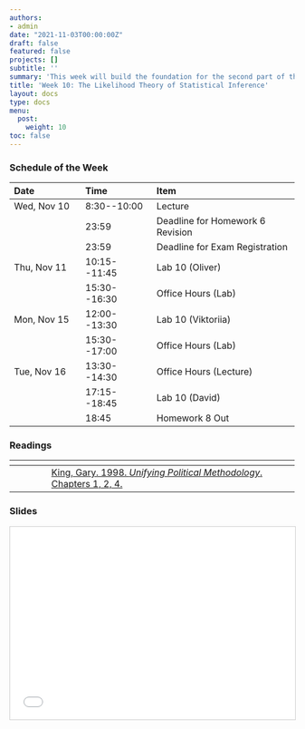 ```yaml
---
authors:
- admin
date: "2021-11-03T00:00:00Z"
draft: false
featured: false
projects: []
subtitle: ''
summary: 'This week will build the foundation for the second part of the course, and you will get acquainted with a different way to inference and estimation.'
title: 'Week 10: The Likelihood Theory of Statistical Inference'
layout: docs
type: docs
menu:
  post:
    weight: 10
toc: false
---
```



### Schedule of the Week 


| <div style="width:110px;text-align:left">Date</div> | <div style="width:110px;text-align:left">Time</div> | <div style="width:240px;text-align:left">Item</div> | <div style="width:110px;text-align:left">Room</div> |<div style="width:110px;text-align:center">Material</div> |
|:------------|:-------------|:-------------------|:------------|:----:|
| Wed, Nov 10 | 8:30--10:00  | Lecture            | A5, 6 B144  | [<i class="far fa-file-pdf fa-lg"></i>](QM_lecture10_handout.pdf) |
|             | 23:59        | Deadline for Homework 6 Revision |  | [<i class="fab fa-github fa-lg"></i>](https://github.com/uni-mannheim-qm-2021?q=hw06)  |
|             | 23:59        | Deadline for Exam Registration   |  | [<i class="fas fa-exclamation-triangle fa-lg"></i>](https://www.uni-mannheim.de/en/academics/during-your-studies/examinations/taking-an-examination/exam-registration-and-change-in-registration/)  |
| Thu, Nov 11 | 10:15--11:45 | Lab 10 (Oliver)                  | A5, 6 C-108 |    [<i class="fab fa-github fa-lg"></i>](https://github.com/uni-mannheim-qm-2021/week10_mle)  [<i class="fas fa-external-link-alt fa-lg"></i>](https://qm-lab10.netlify.app/) |
|             | 15:30--16:30 | Office Hours (Lab)   | [Online](https://uni-mannheim.zoom.us/j/62493789522?pwd=M0EwaWg4Mm5xbWtTRHVLOUdteXFjdz09) |  
| Mon, Nov 15 | 12:00--13:30 | Lab 10 (Viktoriia)           | A5, 6 C-108 |        [<i class="fab fa-github fa-lg"></i>](https://github.com/uni-mannheim-qm-2021/week10_mle)  [<i class="fas fa-external-link-alt fa-lg"></i>](https://qm-lab10.netlify.app/)      |
|             | 15:30--17:00 | Office Hours (Lab)           | [Online](https://uni-mannheim.zoom.us/j/62493789522?pwd=M0EwaWg4Mm5xbWtTRHVLOUdteXFjdz09) |  
| Tue, Nov 16 | 13:30--14:30 | Office Hours (Lecture)       | [Online](https://uni-mannheim.zoom.us/j/68595945348?pwd=TWtzOGdORXhMV1Q5YUZTUWVrejdwZz09) |             |
|             | 17:15--18:45 | Lab 10 (David) | Online |       [<i class="fab fa-github fa-lg"></i>](https://github.com/uni-mannheim-qm-2021/week10_mle)   [<i class="fas fa-external-link-alt fa-lg"></i>](https://qm-lab10.netlify.app/)    |
|             | 18:45        | Homework 8 Out                 | via Github |     [<i class="fab fa-github fa-lg"></i>](https://github.com/uni-mannheim-qm-2021?q=hw08)  |


### Readings

| <div style="width:50px"></div>  | <div style="width:420px"></div>  |  <div style="width:200px"></div> |
|:---:|:---|:---:|
| <i class="fas fa-book-open"></i> | [King, Gary. 1998. *Unifying Political Methodology*. Chapters 1, 2, 4.](https://ilias.uni-mannheim.de/goto.php?target=file_1172110_download&client_id=ILIAS) | **Required** |

### Slides

<iframe src="QM_lecture10_handout.pdf#toolbar=0" frameborder="0" marginwidth="0" marginheight="0"  style="border:1px solid #CCC; border-width:1px; margin-bottom:5px; max-width: 100%;" allowfullscreen width="604.8" height="339.84">


